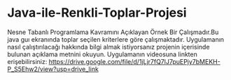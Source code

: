 # Java-ile-Renkli-Toplar-Projesi
Nesne Tabanlı Programlama Kavramını Açıklayan Örnek Bir Çalışmadır.Bu java guı ekranında toplar seçilen kriterlere göre çalışmaktadır. 
Uygulamanın nasıl çalıştırılacağı hakkında bilgi almak istiyorsanız projenin içerisinde bulunan açıklama metnini okuyun.
Uygulamanın videosuna linkten erişebilirsiniz:
https://drive.google.com/file/d/1jLjr7fQ7lJ7puEPjy7bMEKH-P_S5Ehw2/view?usp=drive_link
